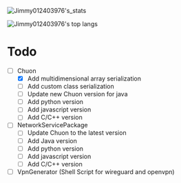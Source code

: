 ![Jimmy012403976's_stats](https://github-readme-stats.vercel.app/api?username=jimmy01240397&show_icons=true&theme=darcula&layout=compact)

![Jimmy012403976's top langs](https://github-readme-stats.vercel.app/api/top-langs/?username=Jimmy01240397&show_icons=true&theme=darcula&layout=compact)

# Todo
- [ ] Chuon
  - [x] Add multidimensional array serialization
  - [ ] Add custom class serialization
  - [ ] Update new Chuon version for java 
  - [ ] Add python version
  - [ ] Add javascript version
  - [ ] Add C/C++ version
- [ ] NetworkServicePackage
  - [ ] Update Chuon to the latest version
  - [ ] Add Java version
  - [ ] Add python version
  - [ ] Add javascript version
  - [ ] Add C/C++ version
- [ ] VpnGenerator (Shell Script for wireguard and openvpn)

